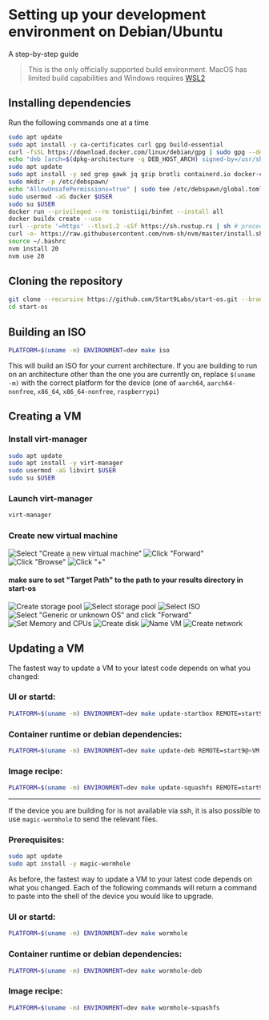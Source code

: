 # Setting up your development environment on Debian/Ubuntu

A step-by-step guide

> This is the only officially supported build environment.
> MacOS has limited build capabilities and Windows requires [WSL2](https://learn.microsoft.com/en-us/windows/wsl/install)

## Installing dependencies

Run the following commands one at a time

```sh
sudo apt update
sudo apt install -y ca-certificates curl gpg build-essential
curl -fsSL https://download.docker.com/linux/debian/gpg | sudo gpg --dearmor -o /usr/share/keyrings/docker-archive-keyring.gpg
echo "deb [arch=$(dpkg-architecture -q DEB_HOST_ARCH) signed-by=/usr/share/keyrings/docker-archive-keyring.gpg] https://download.docker.com/linux/debian trixie stable" | sudo tee /etc/apt/sources.list.d/docker.list
sudo apt update
sudo apt install -y sed grep gawk jq gzip brotli containerd.io docker-ce docker-ce-cli docker-compose-plugin qemu-user-static binfmt-support squashfs-tools git debspawn rsync b3sum
sudo mkdir -p /etc/debspawn/
echo "AllowUnsafePermissions=true" | sudo tee /etc/debspawn/global.toml
sudo usermod -aG docker $USER
sudo su $USER
docker run --privileged --rm tonistiigi/binfmt --install all
docker buildx create --use
curl --proto '=https' --tlsv1.2 -sSf https://sh.rustup.rs | sh # proceed with default installation
curl -o- https://raw.githubusercontent.com/nvm-sh/nvm/master/install.sh | bash
source ~/.bashrc
nvm install 20
nvm use 20
```

## Cloning the repository

```sh
git clone --recursive https://github.com/Start9Labs/start-os.git --branch next/minor
cd start-os
```

## Building an ISO

```sh
PLATFORM=$(uname -m) ENVIRONMENT=dev make iso
```

This will build an ISO for your current architecture. If you are building to run on an architecture other than the one you are currently on, replace `$(uname -m)` with the correct platform for the device (one of `aarch64`, `aarch64-nonfree`, `x86_64`, `x86_64-nonfree`, `raspberrypi`)

## Creating a VM

### Install virt-manager

```sh
sudo apt update
sudo apt install -y virt-manager
sudo usermod -aG libvirt $USER
sudo su $USER
```

### Launch virt-manager

```sh
virt-manager
```

### Create new virtual machine

![Select "Create a new virtual machine"](assets/create-vm/step-1.png)
![Click "Forward"](assets/create-vm/step-2.png)
![Click "Browse"](assets/create-vm/step-3.png)
![Click "+"](assets/create-vm/step-4.png)

#### make sure to set "Target Path" to the path to your results directory in start-os

![Create storage pool](assets/create-vm/step-5.png)
![Select storage pool](assets/create-vm/step-6.png)
![Select ISO](assets/create-vm/step-7.png)
![Select "Generic or unknown OS" and click "Forward"](assets/create-vm/step-8.png)
![Set Memory and CPUs](assets/create-vm/step-9.png)
![Create disk](assets/create-vm/step-10.png)
![Name VM](assets/create-vm/step-11.png)
![Create network](assets/create-vm/step-12.png)

## Updating a VM

The fastest way to update a VM to your latest code depends on what you changed:

### UI or startd:

```sh
PLATFORM=$(uname -m) ENVIRONMENT=dev make update-startbox REMOTE=start9@<VM IP>
```

### Container runtime or debian dependencies:

```sh
PLATFORM=$(uname -m) ENVIRONMENT=dev make update-deb REMOTE=start9@<VM IP>
```

### Image recipe:

```sh
PLATFORM=$(uname -m) ENVIRONMENT=dev make update-squashfs REMOTE=start9@<VM IP>
```

---

If the device you are building for is not available via ssh, it is also possible to use `magic-wormhole` to send the relevant files.

### Prerequisites:

```sh
sudo apt update
sudo apt install -y magic-wormhole
```

As before, the fastest way to update a VM to your latest code depends on what you changed. Each of the following commands will return a command to paste into the shell of the device you would like to upgrade.

### UI or startd:

```sh
PLATFORM=$(uname -m) ENVIRONMENT=dev make wormhole
```

### Container runtime or debian dependencies:

```sh
PLATFORM=$(uname -m) ENVIRONMENT=dev make wormhole-deb
```

### Image recipe:

```sh
PLATFORM=$(uname -m) ENVIRONMENT=dev make wormhole-squashfs
```
